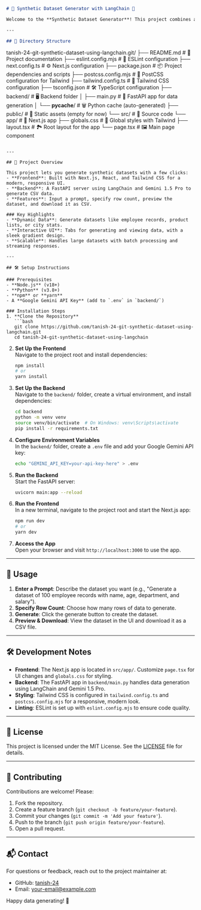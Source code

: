 

```markdown
# 🌌 Synthetic Dataset Generator with LangChain 🌌

Welcome to the **Synthetic Dataset Generator**! This project combines a sleek **Next.js** frontend with a **FastAPI** backend powered by **LangChain** and Google’s **Gemini 1.5 Pro** to create realistic synthetic datasets. Whether you’re testing models or exploring data, this tool has you covered! 🚀

---

## 📂 Directory Structure

```
tanish-24-git-synthetic-dataset-using-langchain.git/
├── README.md                   # 📜 Project documentation
├── eslint.config.mjs           # 🧹 ESLint configuration
├── next.config.ts              # ⚙️ Next.js configuration
├── package.json                # 📦 Project dependencies and scripts
├── postcss.config.mjs          # 🎨 PostCSS configuration for Tailwind
├── tailwind.config.ts          # 🌈 Tailwind CSS configuration
├── tsconfig.json               # 🛠️ TypeScript configuration
├── backend/                    # 🖥️ Backend folder
│   ├── main.py                 # 🐍 FastAPI app for data generation
│   └── __pycache__/            # 🗑️ Python cache (auto-generated)
├── public/                     # 📁 Static assets (empty for now)
└── src/                        # 🌟 Source code
    └── app/                    # 📱 Next.js app
        ├── globals.css         # 🎨 Global styles with Tailwind
        ├── layout.tsx          # 🏞️ Root layout for the app
        └── page.tsx            # 🖼️ Main page component
```

---

## 📜 Project Overview

This project lets you generate synthetic datasets with a few clicks:
- **Frontend**: Built with Next.js, React, and Tailwind CSS for a modern, responsive UI.
- **Backend**: A FastAPI server using LangChain and Gemini 1.5 Pro to generate CSV data.
- **Features**: Input a prompt, specify row count, preview the dataset, and download it as CSV.

### Key Highlights
- **Dynamic Data**: Generate datasets like employee records, product lists, or city stats.
- **Interactive UI**: Tabs for generating and viewing data, with a sleek gradient design.
- **Scalable**: Handles large datasets with batch processing and streaming responses.

---

## 🛠️ Setup Instructions

### Prerequisites
- **Node.js** (v18+)
- **Python** (v3.8+)
- **npm** or **yarn**
- A **Google Gemini API Key** (add to `.env` in `backend/`)

### Installation Steps
1. **Clone the Repository**  
   ```bash
   git clone https://github.com/tanish-24-git-synthetic-dataset-using-langchain.git
   cd tanish-24-git-synthetic-dataset-using-langchain
   ```

2. **Set Up the Frontend**  
   Navigate to the project root and install dependencies:
   ```bash
   npm install
   # or
   yarn install
   ```

3. **Set Up the Backend**  
   Navigate to the `backend/` folder, create a virtual environment, and install dependencies:
   ```bash
   cd backend
   python -m venv venv
   source venv/bin/activate  # On Windows: venv\Scripts\activate
   pip install -r requirements.txt
   ```

4. **Configure Environment Variables**  
   In the `backend/` folder, create a `.env` file and add your Google Gemini API key:
   ```bash
   echo "GEMINI_API_KEY=your-api-key-here" > .env
   ```

5. **Run the Backend**  
   Start the FastAPI server:
   ```bash
   uvicorn main:app --reload
   ```

6. **Run the Frontend**  
   In a new terminal, navigate to the project root and start the Next.js app:
   ```bash
   npm run dev
   # or
   yarn dev
   ```

7. **Access the App**  
   Open your browser and visit `http://localhost:3000` to use the app.

---

## 🚀 Usage

1. **Enter a Prompt**: Describe the dataset you want (e.g., "Generate a dataset of 100 employee records with name, age, department, and salary").
2. **Specify Row Count**: Choose how many rows of data to generate.
3. **Generate**: Click the generate button to create the dataset.
4. **Preview & Download**: View the dataset in the UI and download it as a CSV file.

---

## 🛠️ Development Notes

- **Frontend**: The Next.js app is located in `src/app/`. Customize `page.tsx` for UI changes and `globals.css` for styling.
- **Backend**: The FastAPI app in `backend/main.py` handles data generation using LangChain and Gemini 1.5 Pro.
- **Styling**: Tailwind CSS is configured in `tailwind.config.ts` and `postcss.config.mjs` for a responsive, modern look.
- **Linting**: ESLint is set up with `eslint.config.mjs` to ensure code quality.

---

## 📝 License

This project is licensed under the MIT License. See the [LICENSE](LICENSE) file for details.

---

## 🙌 Contributing

Contributions are welcome! Please:
1. Fork the repository.
2. Create a feature branch (`git checkout -b feature/your-feature`).
3. Commit your changes (`git commit -m 'Add your feature'`).
4. Push to the branch (`git push origin feature/your-feature`).
5. Open a pull request.

---

## 📬 Contact

For questions or feedback, reach out to the project maintainer at:
- GitHub: [tanish-24](https://github.com/tanish-24)
- Email: [your-email@example.com](mailto:your-email@example.com)

Happy data generating! 🎉
```


